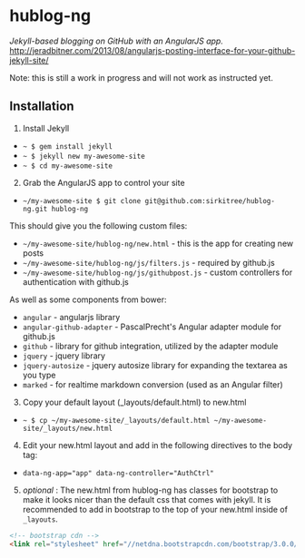 # hublog-ng
_Jekyll-based blogging on GitHub with an AngularJS app._
http://jeradbitner.com/2013/08/angularjs-posting-interface-for-your-github-jekyll-site/

Note: this is still a work in progress and will not work as instructed yet.

## Installation
1. Install Jekyll
 * `~ $ gem install jekyll`
 * `~ $ jekyll new my-awesome-site`
 * `~ $ cd my-awesome-site`

2. Grab the AngularJS app to control your site
 * `~/my-awesome-site $ git clone git@github.com:sirkitree/hublog-ng.git hublog-ng`

 This should give you the following custom files:
 * `~/my-awesome-site/hublog-ng/new.html` - this is the app for creating new posts
 * `~/my-awesome-site/hublog-ng/js/filters.js` - required by github.js
 * `~/my-awesome-site/hublog-ng/js/githubpost.js` - custom controllers for authentication with github.js
 
 As well as some components from bower:
 * `angular` - angularjs library
 * `angular-github-adapter` - PascalPrecht's Angular adapter module for github.js
 * `github` - library for github integration, utilized by the adapter module
 * `jquery` - jquery library
 * `jquery-autosize` - jquery autosize library for expanding the textarea as you type
 * `marked` - for realtime markdown conversion (used as an Angular filter)

3. Copy your default layout (_layouts/default.html) to new.html
 * `~ $ cp ~/my-awesome-site/_layouts/default.html ~/my-awesome-site/_layouts/new.html`

4. Edit your new.html layout and add in the following directives to the body tag:
 * `data-ng-app="app" data-ng-controller="AuthCtrl"`

5. *optional* : The new.html from hublog-ng has classes for bootstrap to make it looks nicer than the default css that comes with jekyll. It is recommended to add in bootstrap to the top of your new.html inside of `_layouts`.
```html
<!-- bootstrap cdn -->
<link rel="stylesheet" href="//netdna.bootstrapcdn.com/bootstrap/3.0.0/css/bootstrap.min.css">
```
